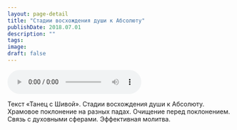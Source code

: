```yaml
---
layout: page-detail
title: "Стадии восхождения души к Абсолюту"
publishDate: 2018.07.01
description: ""
tags:
image:
draft: false
---
```


<audio title="2018.07.01 - Стадии восхождения души к Абсолюту.mp3" src="/upload/iblock/3f1/3f1dfeed2093c0071fb3ef287c2bbf22.mp3" controls=""></audio>

 Текст «Танец с Шивой». Стадии восхождения души к Абсолюту. Храмовое поклонение на разных падах. Очищение перед поклонением. Связь с духовными сферами. Эффективная молитва. 

  

